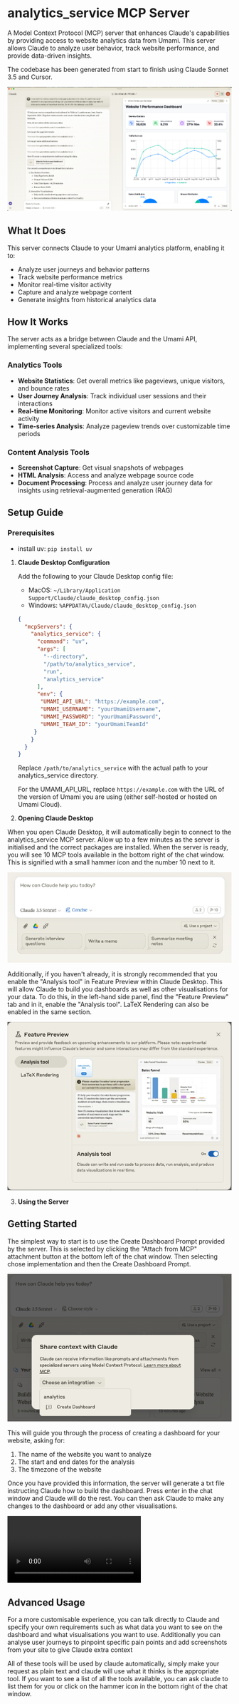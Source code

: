 # analytics_service MCP Server

A Model Context Protocol (MCP) server that enhances Claude's capabilities by providing access to website analytics data from Umami. This server allows Claude to analyze user behavior, track website performance, and provide data-driven insights.

The codebase has been generated from start to finish using Claude Sonnet 3.5 and Cursor.

![alt text](docs/images/dashboard_main.png)

## What It Does

This server connects Claude to your Umami analytics platform, enabling it to:
- Analyze user journeys and behavior patterns
- Track website performance metrics
- Monitor real-time visitor activity
- Capture and analyze webpage content
- Generate insights from historical analytics data

## How It Works

The server acts as a bridge between Claude and the Umami API, implementing several specialized tools:

### Analytics Tools
- **Website Statistics**: Get overall metrics like pageviews, unique visitors, and bounce rates
- **User Journey Analysis**: Track individual user sessions and their interactions
- **Real-time Monitoring**: Monitor active visitors and current website activity
- **Time-series Analysis**: Analyze pageview trends over customizable time periods

### Content Analysis Tools
- **Screenshot Capture**: Get visual snapshots of webpages
- **HTML Analysis**: Access and analyze webpage source code
- **Document Processing**: Process and analyze user journey data for insights using retrieval-augmented generation (RAG)

## Setup Guide

### Prerequisites

- install uv: `pip install uv`

1. **Claude Desktop Configuration**
   
   Add the following to your Claude Desktop config file:
   - MacOS: `~/Library/Application Support/Claude/claude_desktop_config.json`
   - Windows: `%APPDATA%/Claude/claude_desktop_config.json`

   ```json
   {
     "mcpServers": {
       "analytics_service": {
         "command": "uv",
         "args": [
           "--directory",
           "/path/to/analytics_service",
           "run",
           "analytics_service"
         ],
         "env": {
          "UMAMI_API_URL": "https://example.com",
          "UMAMI_USERNAME": "yourUmamiUsername",
          "UMAMI_PASSWORD": "yourUmamiPassword", 
          "UMAMI_TEAM_ID": "yourUmamiTeamId"
        }
       }
     }
   }
   ```
   Replace `/path/to/analytics_service` with the actual path to your analytics_service directory.

   For the UMAMI_API_URL, replace `https://example.com` with the URL of the version of Umami you are using (either self-hosted or hosted on Umami Cloud). 

2. **Opening Claude Desktop**

  When you open Claude Desktop, it will automatically begin to connect to the analytics_service MCP server. Allow up to a few minutes as the server is initialised and the correct packages are installed. When the server is ready, you will see 10 MCP tools available in the bottom right of the chat window. This is signified with a small hammer icon and the number 10 next to it.

  ![alt text](docs/images/tools.png)

  Additionally, if you haven't already, it is strongly recommended that you enable the "Analysis tool" in Feature Preview within Claude Desktop. This will allow Claude to build you dashboards as well as other visualisations for your data. To do this, in the left-hand side panel, find the "Feature Preview" tab and in it, enable the "Analysis tool". LaTeX Rendering can also be enabled in the same section.

  ![alt text](docs/images/feature_preview.png)

3. **Using the Server**
  ## Getting Started

  The simplest way to start is to use the Create Dashboard Prompt provided by the server. This is selected by clicking the "Attach from MCP" attachment button at the bottom left of the chat window. Then selecting chose implementation and then the Create Dashboard Prompt.

  ![alt text](docs/images/create_dashboard.png)

  This will guide you through the process of creating a dashboard for your website, asking for:
  1. The name of the website you want to analyze
  2. The start and end dates for the analysis
  3. The timezone of the website

  Once you have provided this information, the server will generate a txt file instructing Claude how to build the dashboard.
  Press enter in the chat window and Claude will do the rest. You can then ask Claude to make any changes to the dashboard or add any other visualisations.

  ![alt text](docs/videos/dashboard_prompt_demo.mp4)

  ## Advanced Usage

  For a more customisable experience, you can talk directly to Claude and specify your own requirements such as what data you want to see on the dashboard and what visualisations you want to use. Additionally you can analyse user journeys to pinpoint specific pain points and add screenshots from your site to give Claude extra context

  All of these tools will be used by claude automatically, simply make your request as plain text and claude will use what it thinks is the appropriate tool. If you want to see a list of all the tools available, you can ask claude to list them for you or click on the hammer icon in the bottom right of the chat window.
  
  
  
  